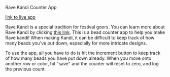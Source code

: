 Rave Kandi Counter App 

[link to live app](https://rave-kandi-counter.vercel.app/)

Rave Kandi is a special tradition for festival goers. You can learn more about Rave Kandi by clicking [this link](https://www.iheartraves.com/blogs/post/how-to-trade-kandi-at-a-rave). This is a bead counter app to help you make Rave kandi! When making Kandi, it can be difficult to keep track of how many beads you've put down, especially for more intricate designs. 

To use the app, all you have to do is hit the increment button to keep track of how many beads you have put down already. When you move onto another row or color, hit "save" and the counter will reset to zero, and log the previous count. 
